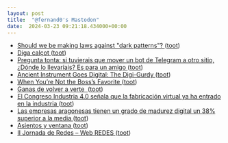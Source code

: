 ```yaml
---
layout: post
title:  "@fernand0's Mastodon"
date:  2024-03-23 09:21:18.434000+00:00
---
```

*  [Should we be making laws against "dark patterns"? ](https://dev.to/moopet/should-we-be-making-laws-against-dark-patterns-1dl) ([toot](https://mastodon.social/@fernand0/112144264621736819))
*  [Diga calçot ](https://mastodon.social/@fernand0/112144142044354021) ([toot](https://mastodon.social/@fernand0/112144142044354021))
*  [Pregunta tonta: si tuvierais que mover un bot de Telegram a otro sitio, ¿Dónde lo llevaríais? Es para un amigo ](https://mastodon.social/@fernand0/112144025047373148) ([toot](https://mastodon.social/@fernand0/112144025047373148))
*  [Ancient Instrument Goes Digital: The Digi-Gurdy ](https://hackaday.com/2024/03/18/ancient-instrument-goes-digital-the-digi-gurdy) ([toot](https://mastodon.social/@fernand0/112142672040335681))
*  [When You’re Not the Boss’s Favorite ](https://hbr.org/tip/2024/03/when-youre-not-the-bosss-favorit) ([toot](https://mastodon.social/@fernand0/112140816792203489))
*  [Ganas de volver a verte  ](https://avecesunafoto.wordpress.com/2024/03/22/ganas-de-volver-a-verte) ([toot](https://mastodon.social/@fernand0/112140708089430977))
*  [El Congreso Industria 4.0 señala que la fabricación virtual ya ha entrado en la industria ](https://www.elperiodicodearagon.com/aragon/2024/03/14/congreso-industria-4-0-senala-99493387.htm) ([toot](https://mastodon.social/@fernand0/112140589946500434))
*  [Las empresas aragonesas tienen un grado de madurez digital un 38% superior a la media  ](https://www.heraldo.es/noticias/economia/2024/03/14/la-madurez-digital-en-las-empresas-de-aragon-esta-un-38-por-encima-de-la-media-espanola-1718724.html) ([toot](https://mastodon.social/@fernand0/112140211298683106))
*  [Asientos y ventana ](https://www.flickr.com/photos/fernand0/53602238825) ([toot](https://mastodon.social/@fernand0/112140129746056072))
*  [II Jornada de Redes – Web REDES ](https://webs.uab.cat/redes/2023/10/16/ii-jornada-de-redes) ([toot](https://mastodon.social/@fernand0/112139994628562125))

